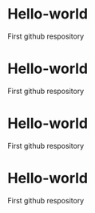 # Hello-world
First github respository
# Hello-world
First github respository
# Hello-world
First github respository
# Hello-world
First github respository
